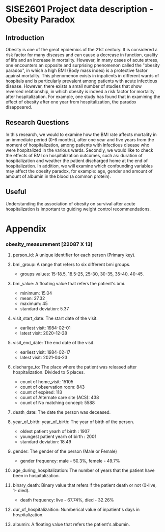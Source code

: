 # SISE2601 Project data description - Obesity Paradox

## Introduction
Obesity is one of the great epidemics of the 21st century. It is considered a risk factor for many diseases and can cause a decrease in function, quality of life and an increase in mortality. However, in many cases of acute stress, one encounters an opposite and surprising phenomenon called the "obesity paradox", in which a high BMI (Body mass index) is a protective factor against mortality. This phenomenon exists in inpatients in different wards of hospitals and is particularly prevalent among patients with acute infectious disease. However, there exists a small number of studies that show reversed relationship, in which obesity is indeed a risk factor for mortality after hospitalization. For example, one study has found that in examining the effect of obesity after one year from hospitalization, the paradox disappeared.

## Research Questions
In this research, we would to examine how the BMI rate affects mortality
in an immediate period (0-6 months), after one year and five years from the moment of hospitalization, among patients with infectious disease who were hospitalized in the various wards.
Secondly, we would like to check the effects of BMI on hospitalization outcomes, such as: duration of hospitalization and weather the patient discharged home at the end of hospitalization.
In addition, we will examine which confounding variables may affect the obesity paradox, for example: age, gender and amount of amount of albumin in the blood (a common protein).

## Useful
Understanding the association of obesity on survival after acute hospitalization is important to guiding weight control recommendations.


# Appendix 
### obesity_measurement [22087 X 13]

1. person_id: A unique identifier for each person (Primary key).

2. bmi_group: A range that refers to six different bmi groups.
   - groups values: 15-18.5, 18.5-25, 25-30, 30-35, 35-40, 40-45.

3. bmi_value: A floating value that refers the patient's bmi.
   - minimum: 15.04
   - mean: 27.32
   - maximum: 45
   - standard deviation: 5.37

4. visit_start_date: The start date of the visit.
    - earliest visit: 1984-02-01
    - latest visit: 2020-12-28
  
5.  visit_end_date: The end date of the visit. 
     - earliest visit: 1984-02-17
     - latest visit: 2021-04-23
  
6. discharge_to: The place where the patient was released after hospitalization. Divided to 5 places.
    - count of home_visit: 15105
    - count of observation room: 843
    - count of expired: 113
    - count of Alternate care site (ACS): 438
    - count of No matching concept: 5588

7. death_date: The date the person was deceased.

8. year_of_birth: year_of_birth: The year of birth of the person.
    - oldest patient yearh of birth : 1907
    - youngest patient yearh of birth : 2001
    - standard deviation: 18.49

9. gender: The gender of the person (Male or Female)
    - gender frequency: male - 50.3%, femele - 49.7%

10. age_during_hospitalization: The number of years that the patient have been in hospitalization.

11. binary_death: Binary value that refers if the patient death or not (0-live, 1- died).
    - death frequency: live - 67.74%, died - 32.26%
  
12. dur_of_hospitalizaition: Numberical value of inpatient's days in hospitalization.

13. albumin: A floating value that refers the patient's albumin.
  
